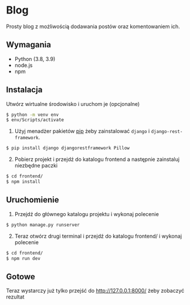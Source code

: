 # Blog
Prosty blog z możliwością dodawania postów oraz komentowaniem ich.
## Wymagania
- Python (3.8, 3.9)
- node.js
- npm
## Instalacja
Utwórz wirtualne środowisko i uruchom je (opcjonalne)
```bash
$ python -m venv env
$ env/Scripts/activate
```


1. Użyj menadżer pakietów [pip](https://pip.pypa.io/en/stable/) żeby zainstalować `django` i `django-rest-framework`.
```bash
$ pip install django djangorestframework Pillow
```
2. Pobierz projekt i przejdź do katalogu frontend a następnie zainstaluj niezbędne paczki
```bash
$ cd frontend/
$ npm install
```

## Uruchomienie
1. Przejdź do głównego katalogu projektu i wykonaj polecenie
```bash
$ python manage.py runserver
```
2. Teraz otwórz drugi terminal i przejdź do katalogu frontend/ i wykonaj polecenie
```bash
$ cd frontend/
$ npm run dev
```
## Gotowe

Teraz wystarczy już tylko przejść do http://127.0.0.1:8000/ żeby zobaczyć rezultat
